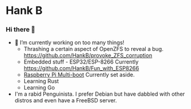 # Hank B

### Hi there 👋

- 🔭 I’m currently working on too many things!
  - Thrashing a certain aspect of OpenZFS to reveal a bug. <https://github.com/HankB/provoke_ZFS_corruption>
  - Embedded stuff - ESP32/ESP-8266 Currently <https://github.com/HankB/Fun_with_ESP8266>
  - [Raspberry Pi Multi-boot](https://github.com/HankB/pmb) Currently set aside.
  - Learning Rust
  - Learning Go
- I'm a rabid Penguinista. I prefer Debian but have dabbled with other distros and even have a FreeBSD server.

<!--
**HankB/HankB** is a ✨ _special_ ✨ repository because its `README.md` (this file) appears on your GitHub profile.

Here are some ideas to get you started:

- 🔭 I’m currently working on ...
- 🌱 I’m currently learning ...
- 👯 I’m looking to collaborate on ...
- 🤔 I’m looking for help with ...
- 💬 Ask me about ...
- 📫 How to reach me: ...
- 😄 Pronouns: ...
- ⚡ Fun fact: ...
-->
